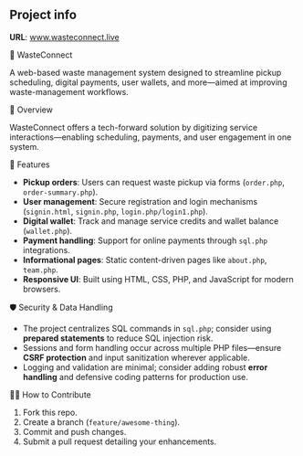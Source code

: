 

## Project info

**URL**: www.wasteconnect.live



🌱 WasteConnect

A web-based waste management system designed to streamline pickup scheduling, digital payments, user wallets, and more—aimed at improving waste-management workflows.

 📖 Overview

 WasteConnect offers a tech-forward solution by digitizing service interactions—enabling scheduling, payments, and user engagement in one system.

🧩 Features

* **Pickup orders**: Users can request waste pickup via forms (`order.php`, `order-summary.php`).
* **User management**: Secure registration and login mechanisms (`signin.html`, `signin.php`, `login.php/login1.php`).
* **Digital wallet**: Track and manage service credits and wallet balance (`wallet.php`).
* **Payment handling**: Support for online payments through `sql.php` integrations.
* **Informational pages**: Static content-driven pages like `about.php`, `team.php`.
* **Responsive UI**: Built using HTML, CSS, PHP, and JavaScript for modern browsers.



🛡️ Security & Data Handling

* The project centralizes SQL commands in `sql.php`; consider using **prepared statements** to reduce SQL injection risk.
* Sessions and form handling occur across multiple PHP files—ensure **CSRF protection** and input sanitization wherever applicable.
* Logging and validation are minimal; consider adding robust **error handling** and defensive coding patterns for production use.

 🧑‍💻 How to Contribute

1. Fork this repo.
2. Create a branch (`feature/awesome-thing`).
3. Commit and push changes.
4. Submit a pull request detailing your enhancements.

